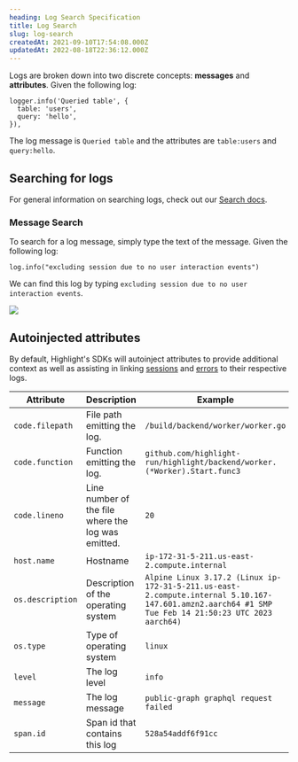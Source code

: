 ```yaml
---
heading: Log Search Specification
title: Log Search
slug: log-search
createdAt: 2021-09-10T17:54:08.000Z
updatedAt: 2022-08-18T22:36:12.000Z
---
```


Logs are broken down into two discrete concepts: **messages** and **attributes**. Given the following log:

```
logger.info('Queried table', {
  table: 'users',
  query: 'hello',
}),
```

The log message is `Queried table` and the attributes are `table:users` and `query:hello`.

## Searching for logs

For general information on searching logs, check out our [Search docs](../../6_product-features/3_general-features/search.md).

### Message Search

To search for a log message, simply type the text of the message. Given the following log:

```
log.info("excluding session due to no user interaction events")
```

We can find this log by typing `excluding session due to no user interaction events`.

![](/images/log-search.png)

## Autoinjected attributes

By default, Highlight's SDKs will autoinject attributes to provide additional context as well as assisting in linking [sessions](../1_session-replay/) and [errors](../2_error-monitoring/) to their respective logs.

| Attribute        | Description                                        | Example                                                                                                                                             |
|------------------|----------------------------------------------------|-----------------------------------------------------------------------------------------------------------------------------------------------------|
| `code.filepath`  | File path emitting the log.                        | `/build/backend/worker/worker.go`                                                                                                                   |
| `code.function`  | Function emitting the log.                         | `github.com/highlight-run/highlight/backend/worker.(*Worker).Start.func3`                                                                           |
| `code.lineno`    | Line number of the file where the log was emitted. | `20`                                                                                                                                                |
| `host.name`      | Hostname                                           | `ip-172-31-5-211.us-east-2.compute.internal`                                                                                                        |
| `os.description` | Description of the operating system                | `Alpine Linux 3.17.2 (Linux ip-172-31-5-211.us-east-2.compute.internal 5.10.167-147.601.amzn2.aarch64 #1 SMP Tue Feb 14 21:50:23 UTC 2023 aarch64)` |
| `os.type`        | Type of operating system                           | `linux`                                                                                                                                             |
| `level`          | The log level                                      | `info`                                                                                                                                              |
| `message`        | The log message                                    | `public-graph graphql request failed`                                                                                                               |
| `span.id`        | Span id that contains this log                     | `528a54addf6f91cc`                                                                                                                                  |
